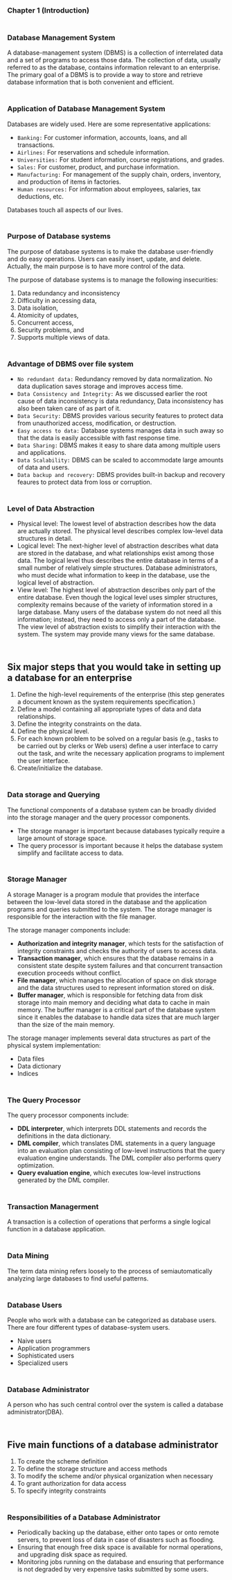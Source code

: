 ### Chapter 1 (Introduction)

### **<br/>Database Management System**

A database-management system (DBMS) is a collection of interrelated data and a set of programs to access those data. The collection of data, usually referred to as the database, contains information relevant to an enterprise. The primary goal of a DBMS is to provide a way to store and retrieve database information that is both convenient and efficient.


### **<br/> Application of Database Management System**

Databases are widely used. Here are some representative applications:

- `Banking:` For customer information, accounts, loans, and all transactions.
- `Airlines:` For reservations and schedule information.
- `Universities:` For student information, course registrations, and grades.
- `Sales:` For customer, product, and purchase information.
- `Manufacturing:` For management of the supply chain, orders, inventory, and production of items in factories.
- `Human resources:` For information about employees, salaries, tax deductions, etc.

Databases touch all aspects of our lives.


### **<br/>Purpose of Database systems**
<p>The purpose of database systems is to make the database user-friendly and do easy operations. Users can easily insert, update, and delete. Actually, the main purpose is to have more control of the data.<br/></p>

The purpose of database systems is to manage the following insecurities:<br/>
1. Data redundancy and inconsistency
2. Difficulty in accessing data,
3. Data isolation,
4. Atomicity of updates,
5. Concurrent access,
6. Security problems, and
7. Supports multiple views of data.


### **<br/>Advantage of DBMS over file system**

- `No redundant data:` Redundancy removed by data normalization. No data duplication saves storage and improves access time.
- `Data Consistency and Integrity:` As we discussed earlier the root cause of data inconsistency is data redundancy, Data inconsistency has also been taken care of as part of it.
- `Data Security:` DBMS provides various security features to protect data from unauthorized access, modification, or destruction. 
- `Easy access to data:` Database systems manages data in such away so that the data is easily accessible with fast response time.
- `Data Sharing:` DBMS makes it easy to share data among multiple users and applications.
- `Data Scalability:` DBMS can be scaled to accommodate large amounts of data and users.
- `Data backup and recovery:` DBMS provides built-in backup and recovery feaures to protect data from loss or corruption.


### **<br/>Level of Data Abstraction**

- Physical level: The lowest level of abstraction describes how the data are actually stored. 
The physical level describes complex low-level data structures in detail.
- Logical level: The next-higher level of abstraction describes what data are stored in the database, and what 
relationships exist among those data. The logical level thus describes the entire database in terms of a small number 
of relatively simple structures. Database administrators, who must decide what information to keep in the database, use the logical level of abstraction.
- View level: The highest level of abstraction describes only part of the entire database. Even though the logical level 
uses simpler structures, complexity remains because of the variety of information stored in a large database. 
Many users of the database system do not need all this information; instead, they need to access only a part of the database. 
The view level of abstraction exists to simplify their interaction with the system. The system may provide many views for 
the same database.


## **<br/>Six major steps that you would take in setting up a database for an enterprise**

1. Define the high-level requirements of the enterprise (this step generates a document known as the system requirements specification.)
2. Define a model containing all appropriate types of data and data relationships.
3. Define the integrity constraints on the data.
4. Define the physical level.
5. For each known problem to be solved on a regular basis (e.g., tasks to be carried out by clerks or Web users) define a user interface to carry out the task, and write the necessary application programs to implement the user interface.
6. Create/initialize the database.


### **<br/>Data storage and Querying**

The functional components of a database system can be broadly divided into the storage manager and the query processor components.
- The storage manager is important because databases typically require a large amount of storage space.
- The query processor is important because it helps the database system simplify and facilitate access to data.

### **<br/>Storage Manager**

A storage Manager is a program module that provides the interface between the low-level data stored in the database and the application programs and queries submitted to the system. The storage manager is responsible for the interaction with the file manager.<br/>

The storage manager components include:<br/>
- **Authorization and integrity manager**, which tests for the satisfaction of integrity constraints and checks the authority of users to access data.
- **Transaction manager**, which ensures that the database remains in a consistent state despite system failures and that concurrent transaction execution proceeds without conflict.
- **File manager**, which manages the allocation  of space on disk storage and the data structures used to represent information stored on disk.
- **Buffer manager**, which is responsible for fetching data from disk storage into main memory and deciding what data to cache in main memory. The buffer manager is a critical part of the database system since it enables the database to handle data sizes that are much larger than the size of the main memory.

The storage manager implements several data structures as part of the physical system implementation:<br/>
- Data files
- Data dictionary
- Indices

### **<br/>The Query Processor**

The query processor components include:
- **DDL interpreter**, which interprets DDL statements and records the definitions in the data dictionary.
- **DML compiler**, which translates DML statements in a query language into an evaluation plan consisting of low-level instructions that the query evaluation engine understands. The DML compiler also performs query optimization.
- **Query evaluation engine**, which executes low-level instructions generated by the DML compiler.


### **<br/>Transaction Managerment**

A transaction is a collection of operations that performs a single logical function in a database application.

### **<br/>Data Mining**

The term data mining refers loosely to the process of semiautomatically analyzing large databases to find useful patterns.


### **<br/>Database Users**

People who work with a database can be categorized as database users. There are four different types of database-system users.
- Naive users
- Application programmers
- Sophisticated users
- Specialized users


### **<br/>Database Administrator**

A person who has such central control over the system is called a database administrator(DBA).


## **<br/>Five main functions of a database administrator**

1. To create the scheme definition
2. To define the storage structure and access methods
3. To modify the scheme and/or physical organization when necessary
4. To grant authorization for data access
5. To specify integrity constraints

### **<br/>Responsibilities of a Database Administrator**
- Periodically backing up the database, either onto tapes or onto remote servers, to prevent loss of data in case of disasters such as flooding.
- Ensuring that enough free disk space is available for normal operations, and upgrading disk space as required.
- Monitoring jobs running on the database and ensuring that performance is not degraded by very expensive tasks submitted by some users.

